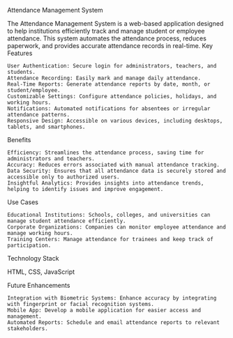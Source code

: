 Attendance Management System

The Attendance Management System is a web-based application designed to help institutions efficiently track and manage student or employee attendance. This system automates the attendance process, reduces paperwork, and provides accurate attendance records in real-time.
Key Features

    User Authentication: Secure login for administrators, teachers, and students.
    Attendance Recording: Easily mark and manage daily attendance.
    Real-Time Reports: Generate attendance reports by date, month, or student/employee.
    Customizable Settings: Configure attendance policies, holidays, and working hours.
    Notifications: Automated notifications for absentees or irregular attendance patterns.
    Responsive Design: Accessible on various devices, including desktops, tablets, and smartphones.

Benefits

    Efficiency: Streamlines the attendance process, saving time for administrators and teachers.
    Accuracy: Reduces errors associated with manual attendance tracking.
    Data Security: Ensures that all attendance data is securely stored and accessible only to authorized users.
    Insightful Analytics: Provides insights into attendance trends, helping to identify issues and improve engagement.

Use Cases

    Educational Institutions: Schools, colleges, and universities can manage student attendance efficiently.
    Corporate Organizations: Companies can monitor employee attendance and manage working hours.
    Training Centers: Manage attendance for trainees and keep track of participation.

Technology Stack

   HTML, CSS, JavaScript
   
Future Enhancements

    Integration with Biometric Systems: Enhance accuracy by integrating with fingerprint or facial recognition systems.
    Mobile App: Develop a mobile application for easier access and management.
    Automated Reports: Schedule and email attendance reports to relevant stakeholders.
